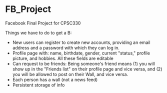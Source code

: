 FB_Project
==========

Facebook Final Project for CPSC330

Things we have to do to get a B:

- New users can register to create new accounts, providing an email address and a password with which they can log in.
- Profile page with: name, birthdate, gender, current "status," profile picture, and hobbies. All these fields are editable
- Can request to be friends: Being someone's friend means (1) you will show up in the "Friends list" on their profile page and vice versa, and (2) you will be allowed to post on their Wall, and vice versa.
- Each person has a wall (not a news feed)
- Persistent storage of info
